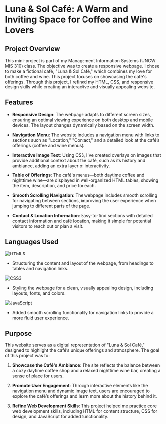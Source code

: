 # Luna & Sol Café: A Warm and Inviting Space for Coffee and Wine Lovers

## Project Overview

This mini-project is part of my Management Information Systems (UNCW MIS 310) class. The objective was to create a responsive webpage. I chose to make a fictional café, "Luna & Sol Café," which combines my love for both coffee and wine. This project focuses on showcasing the café's offerings. Through this project, I refined my HTML, CSS, and responsive design skills while creating an interactive and visually appealing website.

## Features

- **Responsive Design**: The webpage adapts to different screen sizes, ensuring an optimal viewing experience on both desktop and mobile devices. The layout changes dynamically based on the screen width.
  
- **Navigation Menu**: The website includes a navigation menu with links to sections such as "Location," "Contact," and a detailed look at the café’s offerings (coffee and wine menus).
  
- **Interactive Image Text**: Using CSS, I've created overlays on images that provide additional context about the café, such as its history and ambiance, adding an extra layer of interactivity.

- **Table of Offerings**: The café's menus—both daytime coffee and nighttime wine—are displayed in well-organized HTML tables, showing the item, description, and price for each.

- **Smooth Scrolling Navigation**: The webpage includes smooth scrolling for navigating between sections, improving the user experience when jumping to different parts of the page.

- **Contact & Location Information**: Easy-to-find sections with detailed contact information and café location, making it simple for potential visitors to reach out or plan a visit.

## Languages Used
![HTML5](https://img.shields.io/badge/html5-%23E34F26.svg?style=for-the-badge&logo=html5&logoColor=white)
- Structuring the content and layout of the webpage, from headings to tables and navigation links.

![CSS3](https://img.shields.io/badge/css3-%231572B6.svg?style=for-the-badge&logo=css3&logoColor=white) 
- Styling the webpage for a clean, visually appealing design, including layouts, fonts, and colors.

![JavaScript](https://img.shields.io/badge/javascript-%23323330.svg?style=for-the-badge&logo=javascript&logoColor=%23F7DF1E)  
- Added smooth scrolling functionality for navigation links to provide a more fluid user experience.

## Purpose

This website serves as a digital representation of "Luna & Sol Café," designed to highlight the café’s unique offerings and atmosphere. The goal of this project was to:
  
1. **Showcase the Café's Ambiance**: The site reflects the balance between a cozy daytime coffee shop and a relaxed nighttime wine bar, creating a sense of place for users.
  
2. **Promote User Engagement**: Through interactive elements like the navigation menu and dynamic image text, users are encouraged to explore the café’s offerings and learn more about the history behind it.
  
3. **Refine Web Development Skills**: This project helped me practice core web development skills, including HTML for content structure, CSS for design, and JavaScript for added functionality.
